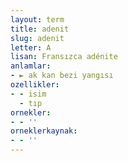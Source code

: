 ```yaml
---
layout: term
title: adenit
slug: adenit
letter: A
lisan: Fransızca adénite
anlamlar:
- ► ak kan bezi yangısı
ozellikler:
- - isim
  - tıp
ornekler:
- - ''
orneklerkaynak:
- - ''
---
```

